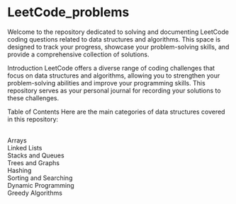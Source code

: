 # LeetCode_problems
Welcome to the repository dedicated to solving and documenting LeetCode coding questions related to data structures and algorithms. This space is designed to track your progress, showcase your problem-solving skills, and provide a comprehensive collection of solutions.

Introduction
LeetCode offers a diverse range of coding challenges that focus on data structures and algorithms, allowing you to strengthen your problem-solving abilities and improve your programming skills. This repository serves as your personal journal for recording your solutions to these challenges.

Table of Contents
Here are the main categories of data structures covered in this repository:

<br>Arrays
<br>Linked Lists
<br>Stacks and Queues
<br>Trees and Graphs
<br>Hashing
<br>Sorting and Searching
<br>Dynamic Programming
<br>Greedy Algorithms
